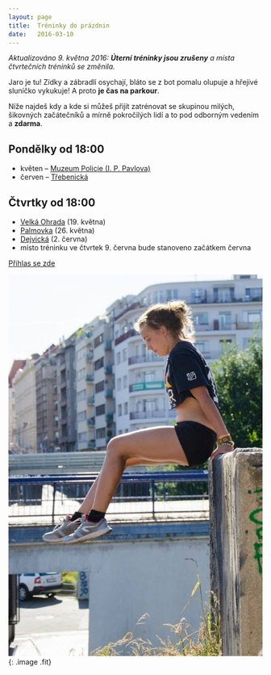 ```yaml
---
layout: page
title:  Tréninky do prázdnin
date:   2016-03-10
---
```


<meta property="og:image:width" content="640"/>
<meta property="og:image:height" content="960"/>

_Aktualizováno 9. května 2016: **Úterní tréninky jsou zrušeny** a místa čtvrtečních tréninků se změnila._

Jaro je tu! Zídky a zábradlí osychají, bláto se z bot pomalu olupuje a hřejivé sluníčko vykukuje! A proto **je čas na parkour**.

Níže najdeš kdy a kde si můžeš přijít zatrénovat se skupinou milých, šikovných začátečníků a mírně pokročilých lidí a to pod odborným vedením a **zdarma**.

## Pondělky od 18:00

* květen – [Muzeum Policie (I. P. Pavlova)](/muzeum-policie/)
* červen – [Třebenická](/trebenicka/)

## Čtvrtky od 18:00

* [Velká Ohrada](/velka-ohrada/) (19. května)
* [Palmovka](/palmovka/) (26. května)
* [Dejvická](/dejvicka/) (2. června)
* místo tréninku ve čtvrtek 9. června bude stanoveno začátkem června

<a href="/treninky/#prihlaska" class="button special fit big">Přihlas se zde</a>

![Jaro → Parkour ← Léto](/images/katy.jpg){: .image .fit}

<meta name="description" content="Jaro je tu a je čas na parkour! Přijď si zatrénovat v pondělí, úterý nebo čtvrtek večer na různá místa po Praze – seznam zde.">

<link rel="image_src" href="/images/katy.jpg" />